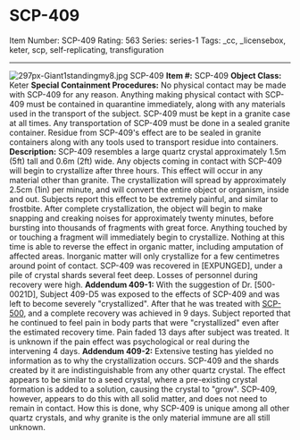 # SCP-409
Item Number: SCP-409
Rating: 563
Series: series-1
Tags: _cc, _licensebox, keter, scp, self-replicating, transfiguration

---

![297px-Giant1standingmy8.jpg](https://scp-wiki.wdfiles.com/local--files/scp-409/297px-Giant1standingmy8.jpg)
SCP-409
**Item #:** SCP-409
**Object Class:** Keter
**Special Containment Procedures:** No physical contact may be made with SCP-409 for any reason. Anything making physical contact with SCP-409 must be contained in quarantine immediately, along with any materials used in the transport of the subject. SCP-409 must be kept in a granite case at all times. Any transportation of SCP-409 must be done in a sealed granite container. Residue from SCP-409's effect are to be sealed in granite containers along with any tools used to transport residue into containers.
**Description:** SCP-409 resembles a large quartz crystal approximately 1.5m (5ft) tall and 0.6m (2ft) wide. Any objects coming in contact with SCP-409 will begin to crystallize after three hours. This effect will occur in any material other than granite. The crystallization will spread by approximately 2.5cm (1in) per minute, and will convert the entire object or organism, inside and out. Subjects report this effect to be extremely painful, and similar to frostbite. After complete crystallization, the object will begin to make snapping and creaking noises for approximately twenty minutes, before bursting into thousands of fragments with great force.
Anything touched by or touching a fragment will immediately begin to crystallize. Nothing at this time is able to reverse the effect in organic matter, including amputation of affected areas. Inorganic matter will only crystallize for a few centimetres around point of contact. SCP-409 was recovered in [EXPUNGED], under a pile of crystal shards several feet deep. Losses of personnel during recovery were high.
**Addendum 409-1:** With the suggestion of Dr. [500-0021D], Subject 409-D5 was exposed to the effects of SCP-409 and was left to become severely "crystallized". After that he was treated with [SCP-500](/scp-500), and a complete recovery was achieved in 9 days. Subject reported that he continued to feel pain in body parts that were "crystallized" even after the estimated recovery time. Pain faded 13 days after subject was treated. It is unknown if the pain effect was psychological or real during the intervening 4 days.
**Addendum 409-2:** Extensive testing has yielded no information as to why the crystallization occurs. SCP-409 and the shards created by it are indistinguishable from any other quartz crystal. The effect appears to be similar to a seed crystal, where a pre-existing crystal formation is added to a solution, causing the crystal to "grow". SCP-409, however, appears to do this with all solid matter, and does not need to remain in contact. How this is done, why SCP-409 is unique among all other quartz crystals, and why granite is the only material immune are all still unknown.